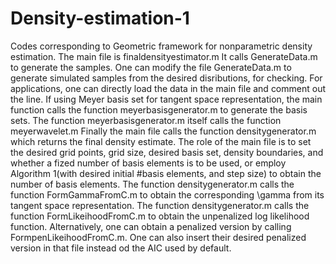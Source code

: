 # Density-estimation-1
Codes corresponding to Geometric framework for nonparametric density estimation.
The main file is finaldensityestimator.m
It calls GenerateData.m to generate the samples. One can modify the file GenerateData.m to generate simulated samples from the desired disributions, for checking. For applications, one can directly load the data in the main file and comment out the line.
If using Meyer basis set for tangent space representation, the main function calls the function meyerbasisgenerator.m to generate the basis sets. The function meyerbasisgenerator.m itself calls the function meyerwavelet.m
Finally the main file calls the function densitygenerator.m which returns the final density estimate.
The role of the main file is to set the desired grid points, grid size, desired basis set, density boundaries, and whether a fized number of basis elements is to be used, or employ Algorithm 1(with desired initial #basis elements, and step size) to obtain the number of basis elements.
The function densitygenerator.m calls the function FormGammaFromC.m to obtain the corresponding \gamma from its tangent space representation.
The function densitygenerator.m calls the function FormLikeihoodFromC.m to obtain the unpenalized log likelihood function. Alternatively, one can obtain a penalized version by calling FormpenLikeihoodFromC.m. One can also insert their desired penalized version in that file instead od the AIC used by default.
